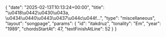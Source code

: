 {
    "date": "2025-02-13T10:13:24+00:00",
    "title": "\u0418\u0442\u0430\u043a, \u0434\u0440\u0443\u0437\u044c\u044f...",
    "type": "miscellaneous",
    "layout": "songpage",
    "params": {
        "id": "itakdruz",
        "tonality": "Em",
        "year": "1989",
        "chordsStartAt": 47,
        "textFinishAtLine": 52
    }
}